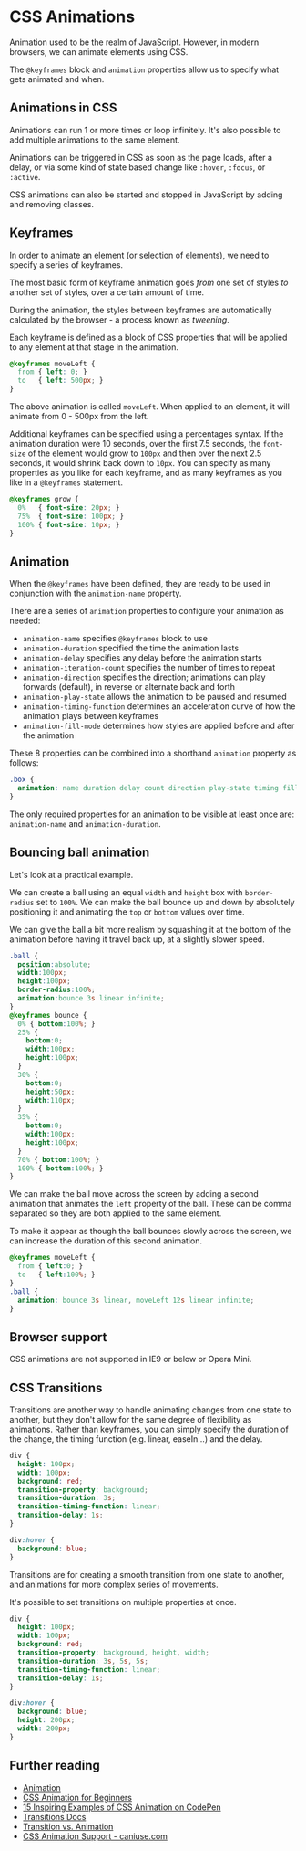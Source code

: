 # CSS Animations

Animation used to be the realm of JavaScript. However, in modern browsers, we can animate elements using CSS.

The `@keyframes` block and `animation` properties allow us to specify what gets animated and when.

## Animations in CSS

Animations can run 1 or more times or loop infinitely. It's also possible to add multiple animations to the same element.

Animations can be triggered in CSS as soon as the page loads, after a delay, or via some kind of state based change like `:hover`, `:focus`, or `:active`.

CSS animations can also be started and stopped in JavaScript by adding and removing classes.

## Keyframes

In order to animate an element (or selection of elements), we need to specify a series of keyframes.

The most basic form of keyframe animation goes _from_ one set of styles _to_ another set of styles, over a certain amount of time.

During the animation, the styles between keyframes are automatically calculated by the browser - a process known as _tweening_.

Each keyframe is defined as a block of CSS properties that will be applied to any element at that stage in the animation.

```css
@keyframes moveLeft {
  from { left: 0; }
  to   { left: 500px; }
}
```

The above animation is called `moveLeft`. When applied to an element, it will animate from 0 - 500px from the left.

Additional keyframes can be specified using a percentages syntax. If the animation duration were 10 seconds, over the first 7.5 seconds, the `font-size` of the element would grow to `100px` and then over the next 2.5 seconds, it would shrink back down to `10px`. You can specify as many properties as you like for each keyframe, and as many keyframes as you like in a `@keyframes` statement.

```css
@keyframes grow {
  0%   { font-size: 20px; }
  75%  { font-size: 100px; }
  100% { font-size: 10px; }
}
```

## Animation

When the `@keyframes` have been defined, they are ready to be used in conjunction with the `animation-name` property.

There are a series of `animation` properties to configure your animation as needed:

* `animation-name` specifies `@keyframes` block to use
* `animation-duration` specified the time the animation lasts
* `animation-delay` specifies any delay before the animation starts
* `animation-iteration-count` specifies the number of times to repeat
* `animation-direction` specifies the direction; animations can play forwards (default), in reverse or alternate back and forth
* `animation-play-state` allows the animation to be paused and resumed
* `animation-timing-function` determines an acceleration curve of how the animation plays between keyframes
* `animation-fill-mode` determines how styles are applied before and after the animation

These 8 properties can be combined into a shorthand `animation` property as follows:

```css
.box {
  animation: name duration delay count direction play-state timing fill-mode;
}
```

The only required properties for an animation to be visible at least once are: `animation-name` and `animation-duration`.

## Bouncing ball animation

Let's look at a practical example.

We can create a ball using an equal `width` and `height` box with `border-radius` set to `100%`. We can make the ball bounce up and down by absolutely positioning it and animating the `top` or `bottom` values over time.

We can give the ball a bit more realism by squashing it at the bottom of the animation before having it travel back up, at a slightly slower speed.

```css
.ball {
  position:absolute;
  width:100px;
  height:100px;
  border-radius:100%;
  animation:bounce 3s linear infinite;
}
@keyframes bounce {
  0% { bottom:100%; }
  25% {
    bottom:0;
    width:100px;
    height:100px;
  }
  30% {
    bottom:0;
    height:50px;
    width:110px;
  }
  35% {
    bottom:0;
    width:100px;
    height:100px;
  }
  70% { bottom:100%; }
  100% { bottom:100%; }
}
```

We can make the ball move across the screen by adding a second animation that animates the `left` property of the ball. These can be comma separated so they are both applied to the same element.

To make it appear as though the ball bounces slowly across the screen, we can increase the duration of this second animation.

```css
@keyframes moveLeft {
  from { left:0; }
  to   { left:100%; }
}
.ball {
  animation: bounce 3s linear, moveLeft 12s linear infinite;
}
```

## Browser support

CSS animations are not supported in IE9 or below or Opera Mini.

## CSS Transitions

Transitions are another way to handle animating changes from one state to another, but they don't allow for the same degree of flexibility as animations. Rather than keyframes, you can simply specify the duration of the change, the timing function (e.g. linear, easeIn...) and the delay.

```css
div {
  height: 100px;
  width: 100px;
  background: red;
  transition-property: background;
  transition-duration: 3s;
  transition-timing-function: linear;
  transition-delay: 1s;
}

div:hover {
  background: blue;
}
```

Transitions are for creating a smooth transition from one state to another, and animations for more complex series of movements.

It's possible to set transitions on multiple properties at once.

```css
div {  
  height: 100px;
  width: 100px;
  background: red;
  transition-property: background, height, width;
  transition-duration: 3s, 5s, 5s;
  transition-timing-function: linear;
  transition-delay: 1s;
}

div:hover {
  background: blue;
  height: 200px;
  width: 200px;
}
```

## Further reading

* [Animation](https://css-tricks.com/almanac/properties/a/animation/)
* [CSS Animation for Beginners](https://robots.thoughtbot.com/css-animation-for-beginners)
* [15 Inspiring Examples of CSS Animation on CodePen](https://webdesign.tutsplus.com/articles/15-inspiring-examples-of-css-animation-on-codepen--cms-23937)
* [Transitions Docs](https://developer.mozilla.org/en-US/docs/Web/CSS/CSS_Transitions/Using_CSS_transitions)
* [Transition vs. Animation](https://cssanimation.rocks/transition-vs-animation/)
* [CSS Animation Support - caniuse.com](https://caniuse.com/#search=animation)

